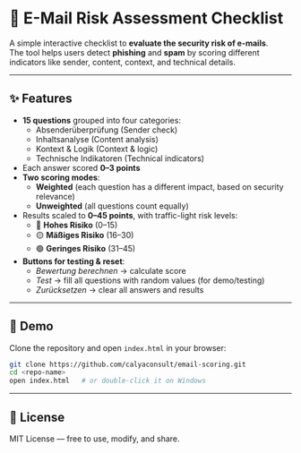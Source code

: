 # 📧 E-Mail Risk Assessment Checklist

A simple interactive checklist to **evaluate the security risk of e-mails**.  
The tool helps users detect **phishing** and **spam** by scoring different indicators like sender, content, context, and technical details.

---

## ✨ Features
- **15 questions** grouped into four categories:
  - Absenderüberprüfung (Sender check)
  - Inhaltsanalyse (Content analysis)
  - Kontext & Logik (Context & logic)
  - Technische Indikatoren (Technical indicators)
- Each answer scored **0–3 points**
- **Two scoring modes**:
  - **Weighted** (each question has a different impact, based on security relevance)
  - **Unweighted** (all questions count equally)
- Results scaled to **0–45 points**, with traffic-light risk levels:
  - 🔴 **Hohes Risiko** (0–15)
  - 🟡 **Mäßiges Risiko** (16–30)
  - 🟢 **Geringes Risiko** (31–45)
- **Buttons for testing & reset**:
  - *Bewertung berechnen* → calculate score
  - *Test* → fill all questions with random values (for demo/testing)
  - *Zurücksetzen* → clear all answers and results

---

## 🚀 Demo
Clone the repository and open `index.html` in your browser:

```bash
git clone https://github.com/calyaconsult/email-scoring.git
cd <repo-name>
open index.html   # or double-click it on Windows
```
---

## 📜 License

MIT License — free to use, modify, and share.
